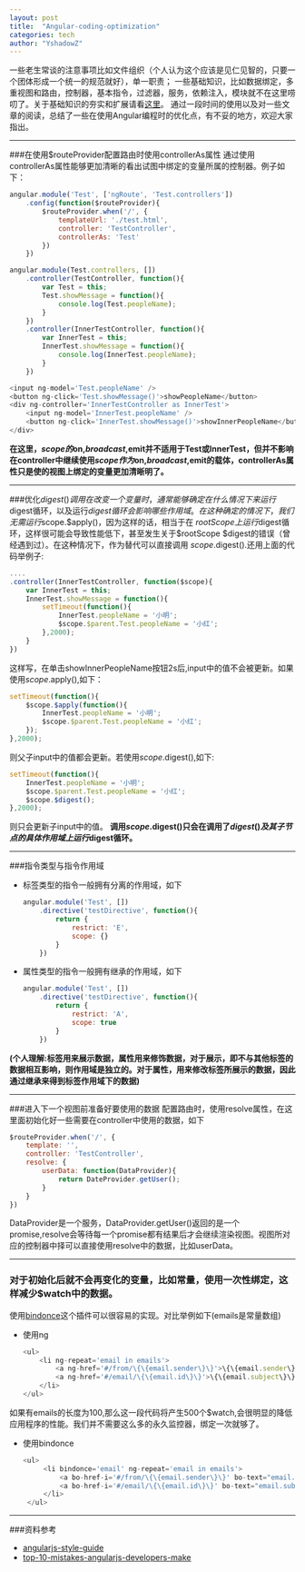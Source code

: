 ```yaml
---
layout: post
title:  "Angular-coding-optimization"
categories: tech
author: "YshadowZ"
---
```

一些老生常谈的注意事项比如文件组织（个人认为这个应该是见仁见智的，只要一个团体形成一个统一的规范就好），单一职责；
一些基础知识，比如数据绑定，多重视图和路由，控制器，基本指令，过滤器，服务，依赖注入，模块就不在这里唠叨了。关于基础知识的夯实和扩展请看[这里](http://www.ng-newsletter.com/advent2013/#!/)。
通过一段时间的使用以及对一些文章的阅读，总结了一些在使用Angular编程时的优化点，有不妥的地方，欢迎大家指出。

***

###在使用$routeProvider配置路由时使用controllerAs属性
通过使用controllerAs属性能够更加清晰的看出试图中绑定的变量所属的控制器。例子如下：

```javascript
angular.module('Test', ['ngRoute', 'Test.controllers'])
    .config(function($routeProvider){
        $routeProvider.when('/', {
            templateUrl: './test.html',
            controller: 'TestController',
            controllerAs: 'Test'
        })    
    })
```

```javascript
angular.module(Test.controllers, [])
    .controller(TestController, function(){
        var Test = this;
        Test.showMessage = function(){
            console.log(Test.peopleName);
        }
    })
    .controller(InnerTestController, function(){
        var InnerTest = this;
        InnerTest.showMessage = function(){
            console.log(InnerTest.peopleName);
        }
    })
```

```javascript
<input ng-model='Test.peopleName' />
<button ng-click='Test.showMessage()'>showPeopleName</button>
<div ng-controller='InnerTestController as InnerTest'>
    <input ng-model='InnerTest.peopleName' />
    <button ng-click='InnerTest.showMessage()'>showInnerPeopleName</button>
</div>
```  
  
**在这里，$scope的$on,$broadcast,$emit并不适用于Test或InnerTest，但并不影响在controller中继续使用$scope作为$on,$broadcast,$emit的载体，controllerAs属性只是使的视图上绑定的变量更加清晰明了。**

***

###优化$digest()调用
在改变一个变量时，通常能够确定在什么情况下来运行$digest循环，以及运行$digest循环会影响哪些作用域。在这种确定的情况下，我们无需运行$scope.$apply()，因为这样的话，相当于在
$rootScope上运行$digest循环，这样很可能会导致性能低下，甚至发生关于$rootScope $digest的错误（曾经遇到过）。在这种情况下，作为替代可以直接调用
$scope.$digest().还用上面的代码举例子:

```javascript
....
.controller(InnerTestController, function($scope){
    var InnerTest = this;
    InnerTest.showMessage = function(){
        setTimeout(function(){
            InnerTest.peopleName = '小明';
            $scope.$parent.Test.peopleName = '小红';
        },2000);
    }
})
```

这样写，在单击showInnerPeopleName按钮2s后,input中的值不会被更新。如果使用$scope.$apply(),如下：

```javascript
setTimeout(function(){
    $scope.$apply(function(){
        InnerTest.peopleName = '小明';
        $scope.$parent.Test.peopleName = '小红';
    });
},2000);
```

则父子input中的值都会更新。若使用$scope.$digest(),如下:

```javascript
setTimeout(function(){
    InnerTest.peopleName = '小明';
    $scope.$parent.Test.peopleName = '小红';
    $scope.$digest();
},2000);
```

则只会更新子input中的值。
**调用$scope.$digest()只会在调用了$digest()及其子节点的具体作用域上运行$digest循环。**

***

###指令类型与指令作用域

- 标签类型的指令一般拥有分离的作用域，如下
    
    ```javascript
    angular.module('Test', [])
        .directive('testDirective', function(){
            return {
                restrict: 'E',
                scope: {}
            }
        })
    ```
    
- 属性类型的指令一般拥有继承的作用域，如下
    
    ```javascript
    angular.module('Test', [])
        .directive('testDirective', function(){
            return {
                restrict: 'A',
                scope: true
            }
        })
    ```
    
**(个人理解:标签用来展示数据，属性用来修饰数据，对于展示，即不与其他标签的数据相互影响，则作用域是独立的。对于属性，用来修改标签所展示的数据，因此通过继承来得到标签作用域下的数据)**

***

###进入下一个视图前准备好要使用的数据
配置路由时，使用resolve属性，在这里面初始化好一些需要在controller中使用的数据，如下

```javascript
$routeProvider.when('/', {
    template: '',
    controller: 'TestController',
    resolve: {
        userData: function(DataProvider){
            return DateProvider.getUser();
        }
    }
})
```

DataProvider是一个服务，DataProvider.getUser()返回的是一个promise,resolve会等待每一个promise都有结果后才会继续渲染视图。视图所对应的控制器中择可以直接使用resolve中的数据，比如userData。

***

### 对于初始化后就不会再变化的变量，比如常量，使用一次性绑定，这样减少$watch中的数据。
使用[bindonce](https://github.com/pasvaz/bindonce)这个插件可以很容易的实现。对比举例如下(emails是常量数组)

- 使用ng

    ```javascript
    <ul>
        <li ng-repeat='email in emails'>
            <a ng-href='#/from/\{\{email.sender\}\}'>\{\{email.sender\}\}</a>
            <a ng-href='#/email/\{\{email.id\}\}'>\{\{email.subject\}\}</a>
        </li>
    </ul>
    ```

如果有emails的长度为100,那么这一段代码将产生500个$watch,会很明显的降低应用程序的性能。我们并不需要这么多的永久监控器，绑定一次就够了。
    
- 使用bindonce

    ```javascript
    <ul>
         <li bindonce='email' ng-repeat='email in emails'>
             <a bo-href-i='#/from/\{\{email.sender\}\}' bo-text="email.sender"></a>
             <a bo-href-i='#/email/\{\{email.id\}\}' bo-text="email.subject"></a>
         </li>
     </ul>
    ```

***

###资料参考

- [angularjs-style-guide](https://github.com/gocardless/angularjs-style-guide#parts-of-angular)
- [top-10-mistakes-angularjs-developers-make](http://www.airpair.com/angularjs/posts/top-10-mistakes-angularjs-developers-make)
